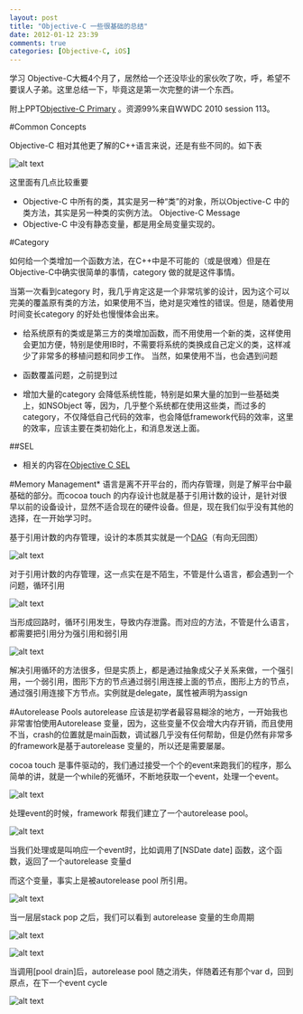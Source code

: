 ```yaml
---
layout: post
title: "Objective-C 一些很基础的总结"
date: 2012-01-12 23:39
comments: true
categories: [Objective-C, iOS]
---
```


学习 Objective-C大概4个月了，居然给一个还没毕业的家伙吹了吹，呼，希望不要误人子弟。这里总结一下，毕竟这是第一次完整的讲一个东西。

附上PPT[Objective-C Primary](http://files.cnblogs.com/studentdeng/Objective-CPrimary.pptx) 。资源99%来自WWDC 2010 session 113。

#Common Concepts

Objective-C 相对其他更了解的C++语言来说，还是有些不同的。如下表

![alt text](/images/objbase-1.png)

这里面有几点比较重要

* Objective-C 中所有的类，其实是另一种“类”的对象，所以Objective-C 中的类方法，其实是另一种类的实例方法。 Objective-C Message
* Objective-C 中没有静态变量，都是用全局变量实现的。

#Category

如何给一个类增加一个函数方法，在C++中是不可能的（或是很难）但是在Objective-C中确实很简单的事情，category 做的就是这件事情。

当第一次看到category 时，我几乎肯定这是一个非常坑爹的设计，因为这个可以完美的覆盖原有类的方法，如果使用不当，绝对是灾难性的错误。但是，随着使用时间变长category 的好处也慢慢体会出来。

* 给系统原有的类或是第三方的类增加函数，而不用使用一个新的类，这样使用会更加方便，特别是使用IB时，不需要将系统的类换成自己定义的类，这样减少了非常多的移植问题和同步工作。
当然，如果使用不当，也会遇到问题

* 函数覆盖问题，之前提到过
* 增加大量的category 会降低系统性能，特别是如果大量的加到一些基础类上，如NSObject 等，因为，几乎整个系统都在使用这些类，而过多的category，不仅降低自己代码的效率，也会降低framework代码的效率，这里的效率，应该主要在类初始化上，和消息发送上面。

##SEL

* 相关的内容在[Objective C SEL](http://studentdeng.github.io/blog/2011/10/16/objcsel/)

#Memory Management* 
语言是离不开平台的，而内存管理，则是了解平台中最基础的部分。而cocoa touch 的内存设计也就是基于引用计数的设计，是针对很早以前的设备设计，显然不适合现在的硬件设备。但是，现在我们似乎没有其他的选择，在一开始学习时。

基于引用计数的内存管理，设计的本质其实就是一个[DAG](http://en.wikipedia.org/wiki/Directed_Acyclic_Graph)（有向无回图）

![alt text](/images/objbase-2.png)

对于引用计数的内存管理，这一点实在是不陌生，不管是什么语言，都会遇到一个问题，循环引用

![alt text](/images/objbase-3.png)

当形成回路时，循环引用发生，导致内存泄露。而对应的方法，不管是什么语言，都需要把引用分为强引用和弱引用

![alt text](/images/objbase-4.png)

解决引用循环的方法很多，但是实质上，都是通过抽象成父子关系来做，一个强引用，一个弱引用，图形下方的节点通过弱引用连接上面的节点，图形上方的节点，通过强引用连接下方节点。实例就是delegate，属性被声明为assign

#Autorelease Pools
autorelease 应该是初学者最容易糊涂的地方，一开始我也非常害怕使用Autorelease 变量，因为，这些变量不仅会增大内存开销，而且使用不当，crash的位置就是main函数，调试器几乎没有任何帮助，但是仍然有非常多的framework是基于autorelease 变量的，所以还是需要屡屡。

cocoa touch 是事件驱动的，我们通过接受一个个的event来跑我们的程序，那么简单的讲，就是一个while的死循环，不断地获取一个event，处理一个event。

![alt text](/images/objbase-5.png)

处理event的时候，framework 帮我们建立了一个autorelease pool。

![alt text](/images/objbase-6.png)

当我们处理或是叫响应一个event时，比如调用了[NSDate date] 函数，这个函数，返回了一个autorelease 变量d

而这个变量，事实上是被autorelease pool 所引用。

![alt text](/images/objbase-7.png)

当一层层stack pop 之后，我们可以看到 autorelease 变量的生命周期

![alt text](/images/objbase-8.png)

![alt text](/images/objbase-9.png)

当调用[pool drain]后，autorelease pool 随之消失，伴随着还有那个var d，回到原点，在下一个event cycle

![alt text](/images/objbase-10.png)
